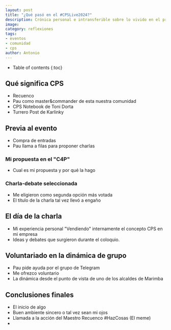 ```yaml
---
layout: post
title: "¿Qué pasó en el #CPSLive2024?"
description: Crónica personal e intransferible sobre lo vivido en el primer evento CPS Hispano
image:
category: reflexiones
tags:
- eventos
- comunidad
- cps 
author: Antonio
---
```

* Table of contents
{:toc}

## Qué significa CPS

- Recuenco
- Pau como master&commander de esta nuestra comunidad
- CPS Notebook de Toni Dorta
- Turrero Post de Karlinky

## Previa al evento

- Compra de entradas
- Pau llama a filas para proponer charlas

### Mi propuesta en el "C4P"

- Cual es mi propuesta y por qué la hago

### Charla-debate seleccionada

- Me eligieron como segunda opción más votada
- El título de la charla tal vez llevó a engaño

## El día de la charla

- Mi experiencia personal "Vendiendo" internamente el concepto CPS en mi empresa
- Ideas y debates que surgieron durante el coloquio.

## Voluntariado en la dinámica de grupo

- Pau pide ayuda por el grupo de Telegram
- Me ofrezco voluntario
- La dinámica desde el punto de vista de uno de los alcaldes de Marimba

## Conclusiones finales

- El inicio de algo
- Buen ambiente sincero o tal vez sean mi ojos
- Llamada a la acción del Maestro Recuenco #HazCosas (El meme)
- 
